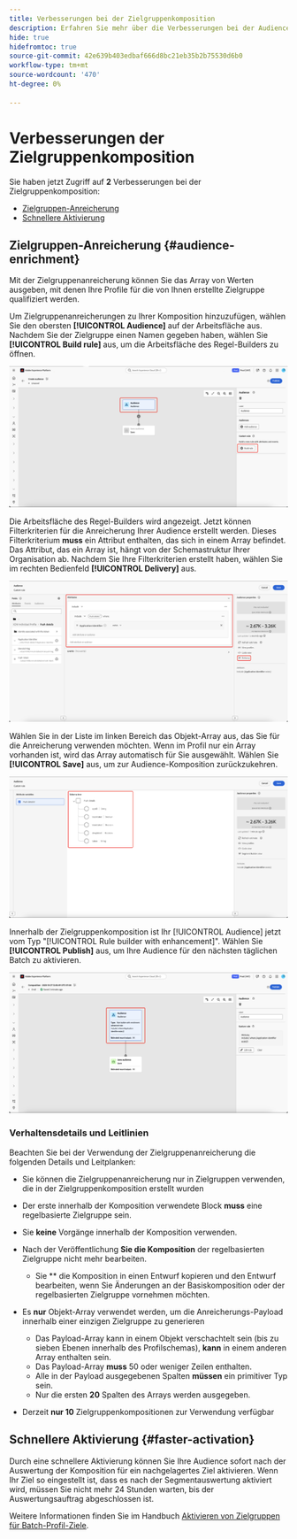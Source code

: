 ```yaml
---
title: Verbesserungen bei der Zielgruppenkomposition
description: Erfahren Sie mehr über die Verbesserungen bei der Audience-Komposition mit Zielgruppenanreicherung und schnellerer Aktivierung.
hide: true
hidefromtoc: true
source-git-commit: 42e639b403edbaf666d8bc21eb35b2b75530d6b0
workflow-type: tm+mt
source-wordcount: '470'
ht-degree: 0%

---
```



# Verbesserungen der Zielgruppenkomposition

Sie haben jetzt Zugriff auf **2** Verbesserungen bei der Zielgruppenkomposition:

- [Zielgruppen-Anreicherung](#audience-enrichment)
- [Schnellere Aktivierung](#faster-activation)

## Zielgruppen-Anreicherung {#audience-enrichment}

Mit der Zielgruppenanreicherung können Sie das Array von Werten ausgeben, mit denen Ihre Profile für die von Ihnen erstellte Zielgruppe qualifiziert werden.

Um Zielgruppenanreicherungen zu Ihrer Komposition hinzuzufügen, wählen Sie den obersten **[!UICONTROL Audience]** auf der Arbeitsfläche aus. Nachdem Sie der Zielgruppe einen Namen gegeben haben, wählen Sie **[!UICONTROL Build rule]** aus, um die Arbeitsfläche des Regel-Builders zu öffnen.

![Der Block „Zielgruppe“ sowie die Schaltfläche „Regel erstellen“ sind hervorgehoben.](/help/segmentation/images/ui/composition-enhancements/select-build-rule.png)

Die Arbeitsfläche des Regel-Builders wird angezeigt. Jetzt können Filterkriterien für die Anreicherung Ihrer Audience erstellt werden. Dieses Filterkriterium **muss** ein Attribut enthalten, das sich in einem Array befindet. Das Attribut, das ein Array ist, hängt von der Schemastruktur Ihrer Organisation ab. Nachdem Sie Ihre Filterkriterien erstellt haben, wählen Sie im rechten Bedienfeld **[!UICONTROL Delivery]** aus.

![Die Arbeitsfläche des Regel-Builders zeigt ein Beispiel für eine Zielgruppe, die über Anreicherungen verfügen kann. Die Schaltfläche „Versand“ ist ebenfalls hervorgehoben.](/help/segmentation/images/ui/composition-enhancements/view-delivery.png)

Wählen Sie in der Liste im linken Bereich das Objekt-Array aus, das Sie für die Anreicherung verwenden möchten. Wenn im Profil nur ein Array vorhanden ist, wird das Array automatisch für Sie ausgewählt. Wählen Sie **[!UICONTROL Save]** aus, um zur Audience-Komposition zurückzukehren.

<!-- , as well as the fields you want to be used in the enrichment. -->

![Die Schemastruktur für die Anreicherungsstruktur wird angezeigt.](/help/segmentation/images/ui/composition-enhancements/view-schema-tree.png)

Innerhalb der Zielgruppenkomposition ist Ihr [!UICONTROL Audience] jetzt vom Typ &quot;[!UICONTROL Rule builder with enhancement]&quot;. Wählen Sie **[!UICONTROL Publish]** aus, um Ihre Audience für den nächsten täglichen Batch zu aktivieren.

![Der Zielgruppen-Block ist hervorgehoben und zeigt an, dass eine Zielgruppe mit einer Anreicherung hinzugefügt wird.](/help/segmentation/images/ui/composition-enhancements/rule-builder-with-enrichment.png)

### Verhaltensdetails und Leitlinien

Beachten Sie bei der Verwendung der Zielgruppenanreicherung die folgenden Details und Leitplanken:

- Sie können die Zielgruppenanreicherung nur in Zielgruppen verwenden, die in der Zielgruppenkomposition erstellt wurden
- Der erste innerhalb der Komposition verwendete Block **muss** eine regelbasierte Zielgruppe sein.
- Sie **keine** Vorgänge innerhalb der Komposition verwenden.
- Nach der Veröffentlichung **Sie die Komposition** der regelbasierten Zielgruppe nicht mehr bearbeiten.

   - Sie ** die Komposition in einen Entwurf kopieren und den Entwurf bearbeiten, wenn Sie Änderungen an der Basiskomposition oder der regelbasierten Zielgruppe vornehmen möchten.

- Es **nur** Objekt-Array verwendet werden, um die Anreicherungs-Payload innerhalb einer einzigen Zielgruppe zu generieren

   - Das Payload-Array kann in einem Objekt verschachtelt sein (bis zu sieben Ebenen innerhalb des Profilschemas), **kann** in einem anderen Array enthalten sein.
   - Das Payload-Array **muss** 50 oder weniger Zeilen enthalten.
   - Alle in der Payload ausgegebenen Spalten **müssen** ein primitiver Typ sein.
   - Nur die ersten **20** Spalten des Arrays werden ausgegeben.

- Derzeit **nur 10** Zielgruppenkompositionen zur Verwendung verfügbar

## Schnellere Aktivierung {#faster-activation}

Durch eine schnellere Aktivierung können Sie Ihre Audience sofort nach der Auswertung der Komposition für ein nachgelagertes Ziel aktivieren. Wenn Ihr Ziel so eingestellt ist, dass es nach der Segmentauswertung aktiviert wird, müssen Sie nicht mehr 24 Stunden warten, bis der Auswertungsauftrag abgeschlossen ist.

Weitere Informationen finden Sie im Handbuch [Aktivieren von Zielgruppen für Batch-Profil-Ziele](/help/destinations/ui/activate-batch-profile-destinations.md#export-full-files).
